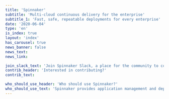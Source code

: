 ```yaml
---
title: 'Spinnaker'
subtitle: 'Multi-cloud continuous delivery for the enterprise'
subtitle_1: 'Fast, safe, repeatable deployments for every enterprise'
date: '2020-06-04'
type: 'en'
is_index: true
layout: 'index'
has_carousel: true
news_banner: false
news_text:
news_link:

join_slack_text: 'Join Spinnaker Slack, a place for the community to come together. Use this vibrant workspace to ask and answer questions, connect with other operators and users, discuss issues with SIGs, and learn about Spinnaker!'
contrib_header: 'Interested in contributing?'
contrib_text:

who_should_use_header: 'Who should use Spinnaker?'
who_should_use_text: 'Spinnaker provides application management and deployment to help you release software changes with high velocity and confidence. Spinnaker is an open-source, multi-cloud continuous delivery platform that combines a powerful and flexible pipeline management system with integrations to the major cloud providers. If you are looking to standardize your release processes and improve quality, Spinnaker is for you. '
---
```

